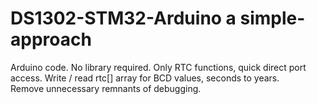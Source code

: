 # DS1302-STM32-Arduino a simple-approach
Arduino code. No library required. Only RTC functions, quick direct port access. 
Write  / read rtc[] array for BCD values, seconds to years.   
Remove unnecessary remnants of debugging.
